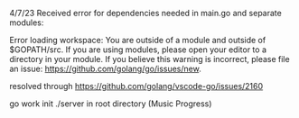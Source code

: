 4/7/23
Received error for dependencies needed in main.go and separate modules: 

Error loading workspace: You are outside of a module and outside of $GOPATH/src. If you are using modules, please open your editor to a directory in your module. If you believe this warning is incorrect, please file an issue: https://github.com/golang/go/issues/new.

resolved through 
https://github.com/golang/vscode-go/issues/2160

go work init ./server 
in root directory (Music Progress)